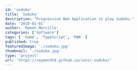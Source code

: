 ```yaml
---
id: 'soduko'
title: 'Soduko'
description: "Progressive Web Application to play Sudoku."
date: '2019-01-01'
author: 'Ramón Morcillo'
categories: ['Software']
tags: [ 'Game', 'TypeScript', 'PWA' ]
published: true
featuredImage: './soduko.jpg'
thumbnail: './soduko.jpg'
type: 'project'
url: 'https://reymon359.github.io/ionic-soduko/'
---
```

